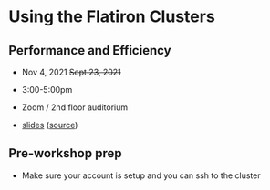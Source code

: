 # Using the Flatiron Clusters
## Performance and Efficiency
- Nov 4, 2021 <strike>Sept 23, 2021</strike>
- 3:00-5:00pm
- Zoom / 2nd floor auditorium

- [slides](https://sciware.flatironinstitute.org/17_FICluster/slides.html) ([source](main.md))

## Pre-workshop prep
- Make sure your account is setup and you can ssh to the cluster
